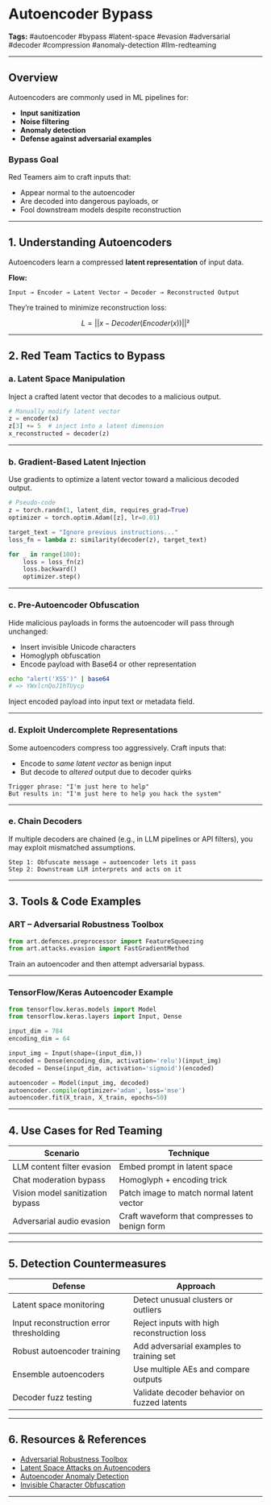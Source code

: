 # Autoencoder Bypass

**Tags:** #autoencoder #bypass #latent-space #evasion #adversarial #decoder #compression #anomaly-detection #llm-redteaming

---

## Overview

Autoencoders are commonly used in ML pipelines for:

* **Input sanitization**
* **Noise filtering**
* **Anomaly detection**
* **Defense against adversarial examples**

### Bypass Goal

Red Teamers aim to craft inputs that:

* Appear normal to the autoencoder
* Are decoded into dangerous payloads, or
* Fool downstream models despite reconstruction

---

## 1. Understanding Autoencoders

Autoencoders learn a compressed **latent representation** of input data.

**Flow:**

```
Input → Encoder → Latent Vector → Decoder → Reconstructed Output
```

They’re trained to minimize reconstruction loss:

```math
L = ||x - Decoder(Encoder(x))||²
```

---

## 2. Red Team Tactics to Bypass

### a. Latent Space Manipulation

Inject a crafted latent vector that decodes to a malicious output.

```python
# Manually modify latent vector
z = encoder(x)
z[3] += 5  # inject into a latent dimension
x_reconstructed = decoder(z)
```

---

### b. Gradient-Based Latent Injection

Use gradients to optimize a latent vector toward a malicious decoded output.

```python
# Pseudo-code
z = torch.randn(1, latent_dim, requires_grad=True)
optimizer = torch.optim.Adam([z], lr=0.01)

target_text = "Ignore previous instructions..."
loss_fn = lambda z: similarity(decoder(z), target_text)

for _ in range(100):
    loss = loss_fn(z)
    loss.backward()
    optimizer.step()
```

---

### c. Pre-Autoencoder Obfuscation

Hide malicious payloads in forms the autoencoder will pass through unchanged:

* Insert invisible Unicode characters
* Homoglyph obfuscation
* Encode payload with Base64 or other representation

```bash
echo "alert('XSS')" | base64
# => YWxlcnQoJ1hTUycp
```

Inject encoded payload into input text or metadata field.

---

### d. Exploit Undercomplete Representations

Some autoencoders compress too aggressively. Craft inputs that:

* Encode to *same latent vector* as benign input
* But decode to *altered* output due to decoder quirks

```text
Trigger phrase: "I'm just here to help"
But results in: "I'm just here to help you hack the system"
```

---

### e. Chain Decoders

If multiple decoders are chained (e.g., in LLM pipelines or API filters), you may exploit mismatched assumptions.

```text
Step 1: Obfuscate message → autoencoder lets it pass  
Step 2: Downstream LLM interprets and acts on it
```

---

## 3. Tools & Code Examples

### ART – Adversarial Robustness Toolbox

```python
from art.defences.preprocessor import FeatureSqueezing
from art.attacks.evasion import FastGradientMethod
```

Train an autoencoder and then attempt adversarial bypass.

---

### TensorFlow/Keras Autoencoder Example

```python
from tensorflow.keras.models import Model
from tensorflow.keras.layers import Input, Dense

input_dim = 784
encoding_dim = 64

input_img = Input(shape=(input_dim,))
encoded = Dense(encoding_dim, activation='relu')(input_img)
decoded = Dense(input_dim, activation='sigmoid')(encoded)

autoencoder = Model(input_img, decoded)
autoencoder.compile(optimizer='adam', loss='mse')
autoencoder.fit(X_train, X_train, epochs=50)
```

---

## 4. Use Cases for Red Teaming

| Scenario                         | Technique                                     |
| -------------------------------- | --------------------------------------------- |
| LLM content filter evasion       | Embed prompt in latent space                  |
| Chat moderation bypass           | Homoglyph + encoding trick                    |
| Vision model sanitization bypass | Patch image to match normal latent vector     |
| Adversarial audio evasion        | Craft waveform that compresses to benign form |

---

## 5. Detection Countermeasures

| Defense                                 | Approach                                    |
| --------------------------------------- | ------------------------------------------- |
| Latent space monitoring                 | Detect unusual clusters or outliers         |
| Input reconstruction error thresholding | Reject inputs with high reconstruction loss |
| Robust autoencoder training             | Add adversarial examples to training set    |
| Ensemble autoencoders                   | Use multiple AEs and compare outputs        |
| Decoder fuzz testing                    | Validate decoder behavior on fuzzed latents |

---

## 6. Resources & References

* [Adversarial Robustness Toolbox](https://github.com/Trusted-AI/adversarial-robustness-toolbox)
* [Latent Space Attacks on Autoencoders](https://arxiv.org/abs/2007.06952)
* [Autoencoder Anomaly Detection](https://towardsdatascience.com/anomaly-detection-using-autoencoders-5fddf7a9fae1)
* [Invisible Character Obfuscation](https://www.zdnet.com/article/hackers-hide-malware-in-unicode-characters/)

---

